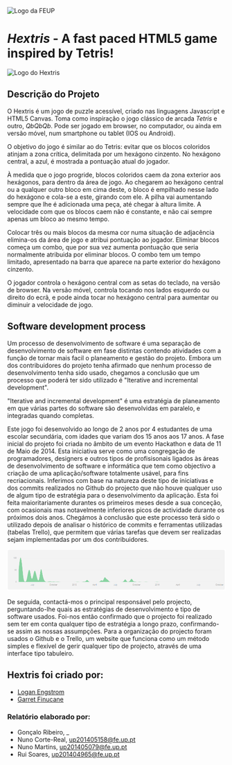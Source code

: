 ![Logo da FEUP](http://www.junifeup.pt/wp-content/uploads/2016/01/feup.png)

# _Hextris_ - A fast paced HTML5 game inspired by Tetris!

![Logo do Hextris](https://raw.githubusercontent.com/Spininador/hextris/esof_hextris/favicon.ico)

## Descrição do Projeto

O Hextris é um jogo de puzzle acessível, criado nas linguagens Javascript e HTML5 Canvas. Toma como inspiração o jogo clássico de arcada _Tetris_ e outro, _QbQbQb_. Pode ser jogado em browser, no computador, ou ainda em versão móvel, num smartphone ou tablet (IOS ou Android).

O objetivo do jogo é similar ao do Tetris: evitar que os blocos coloridos atinjam a zona crítica, delimitada por um hexágono cinzento.
No hexágono central, a azul, é mostrada a pontuação atual do jogador.

À medida que o jogo progride, blocos coloridos caem da zona exterior aos hexágonos, para dentro da área de jogo. Ao chegarem ao hexágono central ou a qualquer outro bloco em cima deste, o bloco é empilhado nesse lado do hexágono e cola-se a este, girando com ele.
A pilha vai aumentando sempre que lhe é adicionada uma peça, até chegar à altura limite.
A velocidade com que os blocos caem não é constante, e não cai sempre apenas um bloco ao mesmo tempo.

Colocar três ou mais blocos da mesma cor numa situação de adjacência elimina-os da área de jogo e atribui pontuação ao jogador. Eliminar blocos começa um combo, que por sua vez aumenta pontuação que seria normalmente atribuida por eliminar blocos. O combo tem um tempo limitado, apresentado na barra que aparece na parte exterior do hexágono cinzento.

O jogador controla o hexágono central com as setas do teclado, na versão de browser. Na versão móvel, controla tocando nos lados esquerdo ou direito do ecrã, e pode ainda tocar no hexágono central para aumentar ou diminuir a velocidade de jogo.

## Software development process

Um processo de desenvolvimento de software é uma separação de desenvolvimento de software em fase distintas contendo atividades com a função de tornar mais facil o planeamento e gestão do projeto.
Embora um dos contribuidores do projeto tenha afirmado que nenhum processo de desenvolvimento tenha sido usado, chegamos a conclusão que um processo que poderá ter sido utilizado é "Iterative and incremental development".

"Iterative and incremental development" é uma estratégia de planeamento em que várias partes do software são desenvolvidas em paralelo, e integradas quando completas.

Este jogo foi desenvolvido ao longo de 2 anos por 4 estudantes de uma escolar secundária, com idades que variam dos 15 anos aos 17 anos. A fase inicial do projeto foi criada no âmbito de um evento Hackathon e data de 11 de Maio de 2014. Esta iniciativa serve como uma congregação de programadores, designers e outros tipos de profisisonais ligados às áreas de desenvolvimento de software e informática que tem como objectivo a criação de uma aplicação/software totalmente usável, para fins recriacionais.
Inferimos com base na natureza deste tipo de iniciativas e dos commits realizados no Github do projecto que não houve qualquer uso de algum tipo de estratégia para o desenvolvimento da aplicação. Esta foi feita maioritariamente durantes os primeiros meses desde a sua conceção, com ocasionais mas notavelmente inferiores picos de actividade durante os próximos dois anos.
Chegámos à conclusão que este processo terá sido o utilizado depois de analisar o histórico de commits e ferramentas utilizadas (tabelas Trello), que permitem que várias tarefas que devem ser realizadas sejam implementadas por um dos contribuidores.

![Commits do Hextris](https://raw.githubusercontent.com/Spininador/hextris/esof_hextris/ESOF-docs/resources/Commits.PNG)

De seguida, contactá-mos o principal responsável pelo projecto, perguntando-lhe quais as estratégias de desenvolvimento e tipo de software usados. Foi-nos então confirmado que o projecto foi realizado sem ter em conta qualquer tipo de estratégia a longo prazo, confirmando-se assim as nossas assumpções. Para a organização do projecto foram usados o Github e o Trello, um website que funciona como um método simples e flexível de gerir qualquer tipo de projecto, através de uma interface tipo tabuleiro.


## Hextris foi criado por:
* [Logan Engstrom](http://loganengstrom.com/)
* [Garret Finucane](http://garrettdreyfus.github.io/)

### Relatório elaborado por:
* Gonçalo Ribeiro, _
* Nuno Corte-Real, 	up201405158@fe.up.pt
* Nuno Martins, 	up201405079@fe.up.pt
* Rui Soares,		up201404965@fe.up.pt
